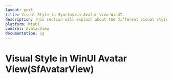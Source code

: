 ```yaml
---
layout: post
title: Visual Style in Syncfusion Avatar View WinUI.
description: This section will explain about the different visual style types that exists in WinUI SfAvatarView.
platform: WinUI
control: AvatarView
documentation: ug
---
```


# Visual Style in WinUI Avatar View(SfAvatarView)